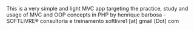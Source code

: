 This is a very simple and light MVC app targeting the practice, study and usage of MVC and OOP concepts in PHP
by henrique barbosa - SOFTLIVRE® consultoria e treinamento
softlivre1 [at] gmail [Dot] com

